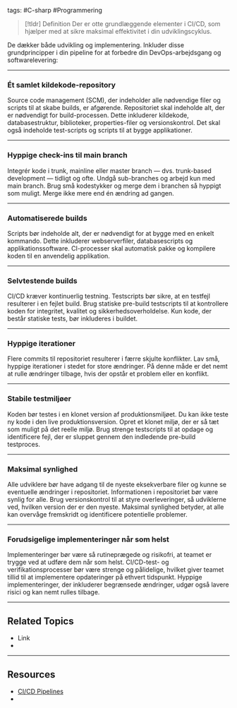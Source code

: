 tags: #C-sharp #Programmering

> [!tldr] Definition
> Der er otte grundlæggende elementer i CI/CD, som hjælper med at sikre maksimal effektivitet i din udviklingscyklus. 

De dækker både udvikling og implementering. Inkluder disse grundprincipper i din pipeline for at forbedre din DevOps-arbejdsgang og softwarelevering:

---

### Ét samlet kildekode-repository  
Source code management (SCM), der indeholder alle nødvendige filer og scripts til at skabe builds, er afgørende. 
Repositoriet skal indeholde alt, der er nødvendigt for build-processen. 
Dette inkluderer kildekode, databasestruktur, biblioteker, properties-filer og versionskontrol. Det skal også indeholde test-scripts og scripts til at bygge applikationer.

---

### Hyppige check-ins til main branch
Integrér kode i trunk, mainline eller master branch — dvs. trunk-based development — tidligt og ofte. 
Undgå sub-branches og arbejd kun med main branch. 
Brug små kodestykker og merge dem i branchen så hyppigt som muligt. 
Merge ikke mere end én ændring ad gangen.

---

### Automatiserede builds 
Scripts bør indeholde alt, der er nødvendigt for at bygge med en enkelt kommando. 
Dette inkluderer webserverfiler, databasescripts og applikationssoftware. CI-processer skal automatisk pakke og kompilere koden til en anvendelig applikation.

---

### Selvtestende builds  
CI/CD kræver kontinuerlig testning. 
Testscripts bør sikre, at en testfejl resulterer i en fejlet build. 
Brug statiske pre-build testscripts til at kontrollere koden for integritet, kvalitet og sikkerhedsoverholdelse. 
Kun kode, der består statiske tests, bør inkluderes i buildet.

---

### Hyppige iterationer  
Flere commits til repositoriet resulterer i færre skjulte konflikter. 
Lav små, hyppige iterationer i stedet for store ændringer. 
På denne måde er det nemt at rulle ændringer tilbage, hvis der opstår et problem eller en konflikt.

---

### Stabile testmiljøer  
Koden bør testes i en klonet version af produktionsmiljøet. Du kan ikke teste ny kode i den live produktionsversion. 
Opret et klonet miljø, der er så tæt som muligt på det reelle miljø. 
Brug strenge testscripts til at opdage og identificere fejl, der er sluppet gennem den indledende pre-build testproces.

---

### Maksimal synlighed  
Alle udviklere bør have adgang til de nyeste eksekverbare filer og kunne se eventuelle ændringer i repositoriet. 
Informationen i repositoriet bør være synlig for alle. 
Brug versionskontrol til at styre overleveringer, så udviklerne ved, hvilken version der er den nyeste. 
Maksimal synlighed betyder, at alle kan overvåge fremskridt og identificere potentielle problemer.

---

### Forudsigelige implementeringer når som helst 
Implementeringer bør være så rutineprægede og risikofri, at teamet er trygge ved at udføre dem når som helst. 
CI/CD-test- og verifikationsprocesser bør være strenge og pålidelige, hvilket giver teamet tillid til at implementere opdateringer på ethvert tidspunkt. 
Hyppige implementeringer, der inkluderer begrænsede ændringer, udgør også lavere risici og kan nemt rulles tilbage.

---

## Related Topics
- Link
- 

---

## Resources
- [CI/CD Pipelines](https://about.gitlab.com/topics/ci-cd/)
- 